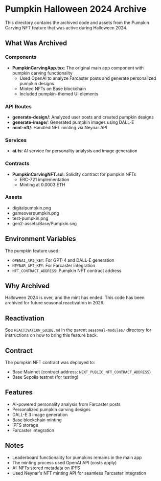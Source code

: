 # Pumpkin Halloween 2024 Archive

This directory contains the archived code and assets from the Pumpkin Carving NFT feature that was active during Halloween 2024.

## What Was Archived

### Components
- **PumpkinCarvingApp.tsx**: The original main app component with pumpkin carving functionality
  - Used OpenAI to analyze Farcaster posts and generate personalized pumpkin designs
  - Minted NFTs on Base blockchain
  - Included pumpkin-themed UI elements

### API Routes
- **generate-design/**: Analyzed user posts and created pumpkin designs
- **generate-image/**: Generated pumpkin images using DALL-E
- **mint-nft/**: Handled NFT minting via Neynar API

### Services
- **ai.ts**: AI service for personality analysis and image generation

### Contracts
- **PumpkinCarvingNFT.sol**: Solidity contract for pumpkin NFTs
  - ERC-721 implementation
  - Minting at 0.0003 ETH

### Assets
- digitalpumpkin.png
- gameoverpumpkin.png
- test-pumpkin.png
- gen2-assets/Base/Pumpkin.svg

## Environment Variables

The pumpkin feature used:
- `OPENAI_API_KEY`: For GPT-4 and DALL-E generation
- `NEYNAR_API_KEY`: For Farcaster integration
- `NFT_CONTRACT_ADDRESS`: Pumpkin NFT contract address

## Why Archived

Halloween 2024 is over, and the mint has ended. This code has been archived for future seasonal reactivation in 2026.

## Reactivation

See `REACTIVATION_GUIDE.md` in the parent `seasonal-modules/` directory for instructions on how to bring this feature back.

## Contract

The pumpkin NFT contract was deployed to:
- Base Mainnet (contract address: `NEXT_PUBLIC_NFT_CONTRACT_ADDRESS`)
- Base Sepolia testnet (for testing)

## Features

- AI-powered personality analysis from Farcaster posts
- Personalized pumpkin carving designs
- DALL-E 3 image generation
- Base blockchain minting
- IPFS storage
- Farcaster integration

## Notes

- Leaderboard functionality for pumpkins remains in the main app
- The minting process used OpenAI API (costs apply)
- All NFTs stored metadata on IPFS
- Used Neynar's NFT minting API for seamless Farcaster integration

